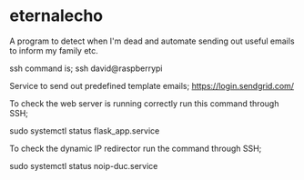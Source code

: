 # eternalecho
A program to detect when I'm dead and automate sending out useful emails to inform my family etc.

ssh command is; ssh david@raspberrypi

Service to send out predefined template emails;
https://login.sendgrid.com/

To check the web server is running correctly run this command through SSH;

sudo systemctl status flask_app.service

To check the dynamic IP redirector run the command through SSH;

sudo systemctl status noip-duc.service
